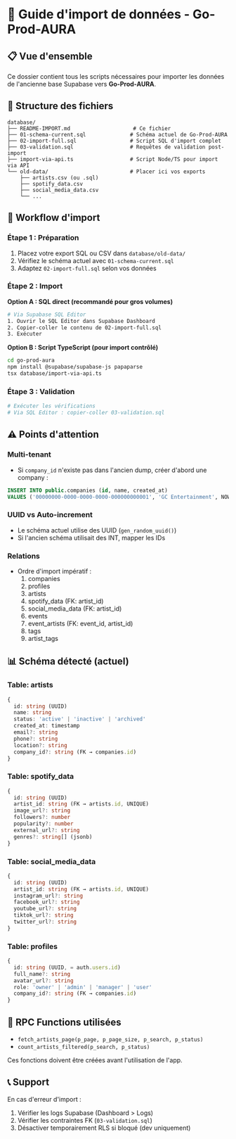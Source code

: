 # 🔄 Guide d'import de données - Go-Prod-AURA

## 📋 Vue d'ensemble

Ce dossier contient tous les scripts nécessaires pour importer les données de l'ancienne base Supabase vers **Go-Prod-AURA**.

## 📂 Structure des fichiers

```
database/
├── README-IMPORT.md                    # Ce fichier
├── 01-schema-current.sql              # Schéma actuel de Go-Prod-AURA
├── 02-import-full.sql                 # Script SQL d'import complet
├── 03-validation.sql                  # Requêtes de validation post-import
├── import-via-api.ts                  # Script Node/TS pour import via API
└── old-data/                          # Placer ici vos exports
    ├── artists.csv (ou .sql)
    ├── spotify_data.csv
    ├── social_media_data.csv
    └── ...
```

## 🎯 Workflow d'import

### Étape 1 : Préparation
1. Placez votre export SQL ou CSV dans `database/old-data/`
2. Vérifiez le schéma actuel avec `01-schema-current.sql`
3. Adaptez `02-import-full.sql` selon vos données

### Étape 2 : Import
**Option A : SQL direct (recommandé pour gros volumes)**
```bash
# Via Supabase SQL Editor
1. Ouvrir le SQL Editor dans Supabase Dashboard
2. Copier-coller le contenu de 02-import-full.sql
3. Exécuter
```

**Option B : Script TypeScript (pour import contrôlé)**
```bash
cd go-prod-aura
npm install @supabase/supabase-js papaparse
tsx database/import-via-api.ts
```

### Étape 3 : Validation
```bash
# Exécuter les vérifications
# Via SQL Editor : copier-coller 03-validation.sql
```

## ⚠️ Points d'attention

### Multi-tenant
- Si `company_id` n'existe pas dans l'ancien dump, créer d'abord une company :
```sql
INSERT INTO public.companies (id, name, created_at)
VALUES ('00000000-0000-0000-0000-000000000001', 'GC Entertainment', NOW());
```

### UUID vs Auto-increment
- Le schéma actuel utilise des UUID (`gen_random_uuid()`)
- Si l'ancien schéma utilisait des INT, mapper les IDs

### Relations
- Ordre d'import impératif :
  1. companies
  2. profiles
  3. artists
  4. spotify_data (FK: artist_id)
  5. social_media_data (FK: artist_id)
  6. events
  7. event_artists (FK: event_id, artist_id)
  8. tags
  9. artist_tags

## 📊 Schéma détecté (actuel)

### Table: artists
```typescript
{
  id: string (UUID)
  name: string
  status: 'active' | 'inactive' | 'archived'
  created_at: timestamp
  email?: string
  phone?: string
  location?: string
  company_id?: string (FK → companies.id)
}
```

### Table: spotify_data
```typescript
{
  id: string (UUID)
  artist_id: string (FK → artists.id, UNIQUE)
  image_url?: string
  followers?: number
  popularity?: number
  external_url?: string
  genres?: string[] (jsonb)
}
```

### Table: social_media_data
```typescript
{
  id: string (UUID)
  artist_id: string (FK → artists.id, UNIQUE)
  instagram_url?: string
  facebook_url?: string
  youtube_url?: string
  tiktok_url?: string
  twitter_url?: string
}
```

### Table: profiles
```typescript
{
  id: string (UUID, = auth.users.id)
  full_name?: string
  avatar_url?: string
  role: 'owner' | 'admin' | 'manager' | 'user'
  company_id?: string (FK → companies.id)
}
```

## 🔧 RPC Functions utilisées

- `fetch_artists_page(p_page, p_page_size, p_search, p_status)`
- `count_artists_filtered(p_search, p_status)`

Ces fonctions doivent être créées avant l'utilisation de l'app.

## 📞 Support

En cas d'erreur d'import :
1. Vérifier les logs Supabase (Dashboard > Logs)
2. Vérifier les contraintes FK (`03-validation.sql`)
3. Désactiver temporairement RLS si bloqué (dev uniquement)




